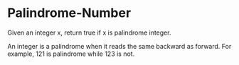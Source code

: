 # Palindrome-Number
Given an integer x, return true if x is palindrome integer.

An integer is a palindrome when it reads the same backward as forward. For example, 121 is palindrome while 123 is not.
